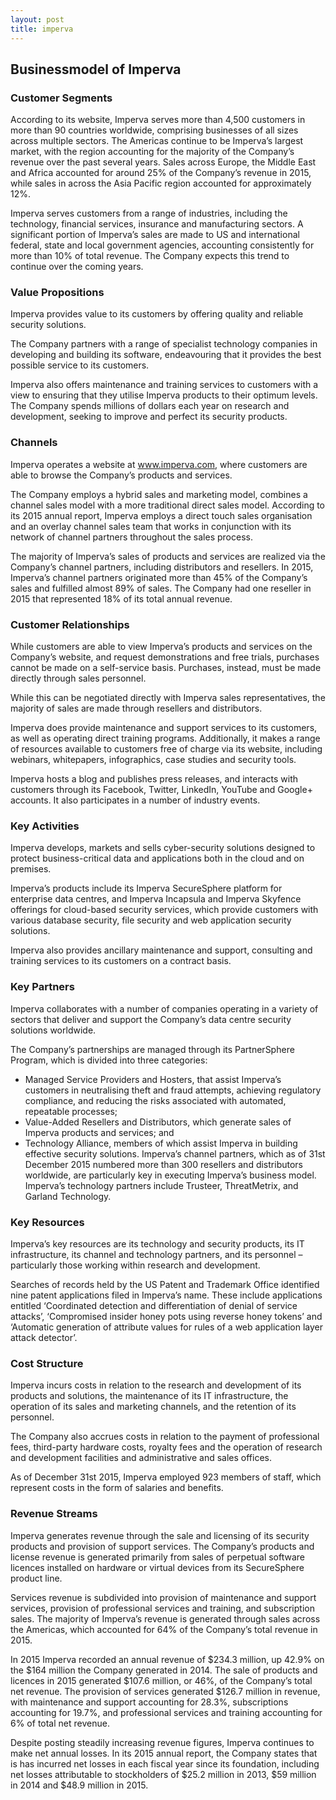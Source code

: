 ```yaml
---
layout: post
title: imperva
---
```


Businessmodel of Imperva
-------------------------

### Customer Segments

According to its website, Imperva serves more than 4,500 customers in more than 90 countries worldwide, comprising businesses of all sizes across multiple sectors. The Americas continue to be Imperva’s largest market, with the region accounting for the majority of the Company’s revenue over the past several years. Sales across Europe, the Middle East and Africa accounted for around 25% of the Company’s revenue in 2015, while sales in across the Asia Pacific region accounted for approximately 12%.

Imperva serves customers from a range of industries, including the technology, financial services, insurance and manufacturing sectors. A significant portion of Imperva’s sales are made to US and international federal, state and local government agencies, accounting consistently for more than 10% of total revenue. The Company expects this trend to continue over the coming years.

### Value Propositions

Imperva provides value to its customers by offering quality and reliable security solutions.

The Company partners with a range of specialist technology companies in developing and building its software, endeavouring that it provides the best possible service to its customers.

Imperva also offers maintenance and training services to customers with a view to ensuring that they utilise Imperva products to their optimum levels. The Company spends millions of dollars each year on research and development, seeking to improve and perfect its security products.

### Channels

Imperva operates a website at www.imperva.com, where customers are able to browse the Company’s products and services.

The Company employs a hybrid sales and marketing model, combines a channel sales model with a more traditional direct sales model. According to its 2015 annual report, Imperva employs a direct touch sales organisation and an overlay channel sales team that works in conjunction with its network of channel partners throughout the sales process.

The majority of Imperva’s sales of products and services are realized via the Company’s channel partners, including distributors and resellers. In 2015, Imperva’s channel partners originated more than 45% of the Company’s sales and fulfilled almost 89% of sales. The Company had one reseller in 2015 that represented 18% of its total annual revenue.

### Customer Relationships

While customers are able to view Imperva’s products and services on the Company’s website, and request demonstrations and free trials, purchases cannot be made on a self-service basis. Purchases, instead, must be made directly through sales personnel.

While this can be negotiated directly with Imperva sales representatives, the majority of sales are made through resellers and distributors.

Imperva does provide maintenance and support services to its customers, as well as operating direct training programs. Additionally, it makes a range of resources available to customers free of charge via its website, including webinars, whitepapers, infographics, case studies and security tools.

Imperva hosts a blog and publishes press releases, and interacts with customers through its Facebook, Twitter, LinkedIn, YouTube and Google+ accounts. It also participates in a number of industry events.

### Key Activities

Imperva develops, markets and sells cyber-security solutions designed to protect business-critical data and applications both in the cloud and on premises.

Imperva’s products include its Imperva SecureSphere platform for enterprise data centres, and Imperva Incapsula and Imperva Skyfence offerings for cloud-based security services, which provide customers with various database security, file security and web application security solutions.

Imperva also provides ancillary maintenance and support, consulting and training services to its customers on a contract basis.

### Key Partners

Imperva collaborates with a number of companies operating in a variety of sectors that deliver and support the Company’s data centre security solutions worldwide.

The Company’s partnerships are managed through its PartnerSphere Program, which is divided into three categories:

 * Managed Service Providers and Hosters, that assist Imperva’s customers in neutralising theft and fraud attempts, achieving regulatory compliance, and reducing the risks associated with automated, repeatable processes;
* Value-Added Resellers and Distributors, which generate sales of Imperva products and services; and
* Technology Alliance, members of which assist Imperva in building effective security solutions.
 Imperva’s channel partners, which as of 31st December 2015 numbered more than 300 resellers and distributors worldwide, are particularly key in executing Imperva’s business model. Imperva’s technology partners include Trusteer, ThreatMetrix, and Garland Technology.

### Key Resources

Imperva’s key resources are its technology and security products, its IT infrastructure, its channel and technology partners, and its personnel – particularly those working within research and development.

Searches of records held by the US Patent and Trademark Office identified nine patent applications filed in Imperva’s name. These include applications entitled ‘Coordinated detection and differentiation of denial of service attacks’, ‘Compromised insider honey pots using reverse honey tokens’ and ‘Automatic generation of attribute values for rules of a web application layer attack detector’.

### Cost Structure

Imperva incurs costs in relation to the research and development of its products and solutions, the maintenance of its IT infrastructure, the operation of its sales and marketing channels, and the retention of its personnel.

The Company also accrues costs in relation to the payment of professional fees, third-party hardware costs, royalty fees and the operation of research and development facilities and administrative and sales offices.

As of December 31st 2015, Imperva employed 923 members of staff, which represent costs in the form of salaries and benefits.

### Revenue Streams

Imperva generates revenue through the sale and licensing of its security products and provision of support services. The Company’s products and license revenue is generated primarily from sales of perpetual software licences installed on hardware or virtual devices from its SecureSphere product line.

Services revenue is subdivided into provision of maintenance and support services, provision of professional services and training, and subscription sales. The majority of Imperva’s revenue is generated through sales across the Americas, which accounted for 64% of the Company’s total revenue in 2015.

In 2015 Imperva recorded an annual revenue of $234.3 million, up 42.9% on the $164 million the Company generated in 2014. The sale of products and licences in 2015 generated $107.6 million, or 46%, of the Company’s total net revenue. The provision of services generated $126.7 million in revenue, with maintenance and support accounting for 28.3%, subscriptions accounting for 19.7%, and professional services and training accounting for 6% of total net revenue.

Despite posting steadily increasing revenue figures, Imperva continues to make net annual losses. In its 2015 annual report, the Company states that is has incurred net losses in each fiscal year since its foundation, including net losses attributable to stockholders of $25.2 million in 2013, $59 million in 2014 and $48.9 million in 2015.
